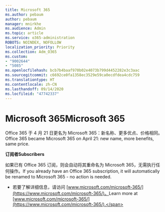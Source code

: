 ```yaml
---
title: Microsoft 365
ms.author: pebaum
author: pebaum
manager: mnirkhe
ms.audience: Admin
ms.topic: article
ms.service: o365-administration
ROBOTS: NOINDEX, NOFOLLOW
localization_priority: Priority
ms.collection: Adm_O365
ms.custom:
- "9002644"
- "5085"
ms.openlocfilehash: bcb7b4baaf970b02e4073b799d4452282e3c3aac
ms.sourcegitcommit: c6692ce0fa1358ec3529e59ca0ecdfdea4cdc759
ms.translationtype: HT
ms.contentlocale: zh-CN
ms.lasthandoff: 09/14/2020
ms.locfileid: "47742337"
---
```

# <a name="microsoft-365"></a><span data-ttu-id="c70b3-102">Microsoft 365</span><span class="sxs-lookup"><span data-stu-id="c70b3-102">Microsoft 365</span></span>

<span data-ttu-id="c70b3-103">Office 365 于 4 月 21 日更名为 Microsoft 365：新名称、更多优点、价格相同。</span><span class="sxs-lookup"><span data-stu-id="c70b3-103">Office 365 became Microsoft 365 on April 21: new name, more benefits, same price.</span></span>

<span data-ttu-id="c70b3-104">**订阅者**</span><span class="sxs-lookup"><span data-stu-id="c70b3-104">**Subscribers**</span></span>

<span data-ttu-id="c70b3-105">如果已有 Office 365 订阅，则会自动将其重命名为 Microsoft 365，无需执行任何操作。</span><span class="sxs-lookup"><span data-stu-id="c70b3-105">If you already have an Office 365 subscription, it will automatically be renamed to Microsoft 365 - no action is needed.</span></span>

- <span data-ttu-id="c70b3-106">若要了解详细信息，请访问 [www.microsoft.com/microsoft-365/](https://www.microsoft.com/microsoft-365/)。</span><span class="sxs-lookup"><span data-stu-id="c70b3-106">Learn more at [www.microsoft.com/microsoft-365/](https://www.microsoft.com/microsoft-365/).</span></span>
